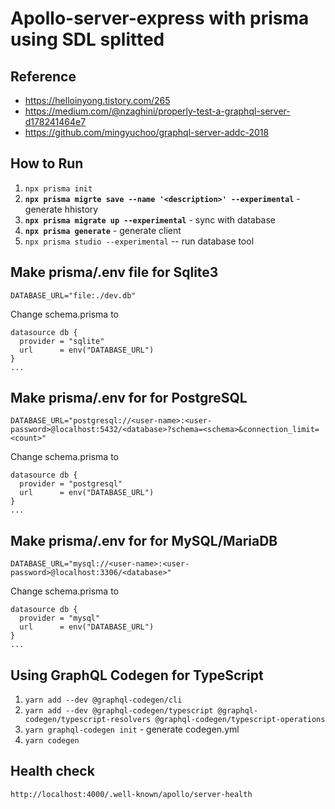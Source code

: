 # Apollo-server-express with prisma using SDL splitted

## Reference

- <https://helloinyong.tistory.com/265>
- https://medium.com/@nzaghini/properly-test-a-graphql-server-d178241464e7
- https://github.com/mingyuchoo/graphql-server-addc-2018

## How to Run

1. `npx prisma init`
2. **`npx prisma migrte save --name '<description>' --experimental`** - generate hhistory
3. **`npx prisma migrate up --experimental`** - sync with database
4. **`npx prisma generate`** - generate client
5. `npx prisma studio --experimental` -- run database tool

## Make prisma/.env file for Sqlite3

```
DATABASE_URL="file:./dev.db"
```

Change schema.prisma to

```
datasource db {
  provider = "sqlite"
  url      = env("DATABASE_URL")
}
...
```

## Make prisma/.env for for PostgreSQL

```
DATABASE_URL="postgresql://<user-name>:<user-password>@localhost:5432/<database>?schema=<schema>&connection_limit=<count>"
```

Change schema.prisma to

```
datasource db {
  provider = "postgresql"
  url      = env("DATABASE_URL")
}
...
```

## Make prisma/.env for for MySQL/MariaDB

```
DATABASE_URL="mysql://<user-name>:<user-password>@localhost:3306/<database>"
```

Change schema.prisma to

```
datasource db {
  provider = "mysql"
  url      = env("DATABASE_URL")
}
...
```

## Using GraphQL Codegen for TypeScript

1. `yarn add --dev @graphql-codegen/cli`
2. `yarn add --dev @graphql-codegen/typescript @graphql-codegen/typescript-resolvers @graphql-codegen/typescript-operations`
3. `yarn graphql-codegen init` - generate codegen.yml
4. `yarn codegen`

## Health check

```
http://localhost:4000/.well-known/apollo/server-health
```
